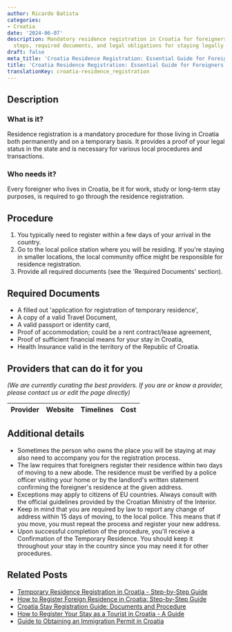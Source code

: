 ```yaml
---
author: Ricardo Batista
categories:
- Croatia
date: '2024-06-07'
description: Mandatory residence registration in Croatia for foreigners. Learn the
  steps, required documents, and legal obligations for staying legally in the country.
draft: false
meta_title: 'Croatia Residence Registration: Essential Guide for Foreigners'
title: 'Croatia Residence Registration: Essential Guide for Foreigners'
translationKey: croatia-residence_registration
---
```


## Description
### What is it?
Residence registration is a mandatory procedure for those living in Croatia both permanently and on a temporary basis. It provides a proof of your legal status in the state and is necessary for various local procedures and transactions.

### Who needs it?
Every foreigner who lives in Croatia, be it for work, study or long-term stay purposes, is required to go through the residence registration.

## Procedure
1. You typically need to register within a few days of your arrival in the country. 
2. Go to the local police station where you will be residing. If you're staying in smaller locations, the local community office might be responsible for residence registration.
3. Provide all required documents (see the 'Required Documents' section).

## Required Documents
- A filled out 'application for registration of temporary residence',
- A copy of a valid Travel Document,
- A valid passport or identity card,
- Proof of accommodation; could be a rent contract/lease agreement,
- Proof of sufficient financial means for your stay in Croatia,
- Health Insurance valid in the territory of the Republic of Croatia.

## Providers that can do it for you

_(We are currently curating the best providers. If you are or know a provider, please contact us or edit the page directly)_

| Provider        |     Website     |     Timelines    |       Cost      |
| --------------- | --------------- |  :-------------: | :-------------: |

## Additional details
- Sometimes the person who owns the place you will be staying at may also need to accompany you for the registration process.
- The law requires that foreigners register their residence within two days of moving to a new abode. The residence must be verified by a police officer visiting your home or by the landlord's written statement confirming the foreigner's residence at the given address.
- Exceptions may apply to citizens of EU countries. Always consult with the official guidelines provided by the Croatian Ministry of the Interior.
- Keep in mind that you are required by law to report any change of address within 15 days of moving, to the local police. This means that if you move, you must repeat the process and register your new address.
- Upon successful completion of the procedure, you'll receive a Confirmation of the Temporary Residence. You should keep it throughout your stay in the country since you may need it for other procedures.


## Related Posts

- [Temporary Residence Registration in Croatia - Step-by-Step Guide](https://tramitit.com/guides/croatia/temporary_residence_registration/)
- [How to Register Foreign Residence in Croatia: Step-by-Step Guide](https://tramitit.com/guides/croatia/registration_of_foreigners_residence/)
- [Croatia Stay Registration Guide: Documents and Procedure](https://tramitit.com/guides/croatia/stay_registration_upon_entering_the_country/)
- [How to Register Your Stay as a Tourist in Croatia - A Guide](https://tramitit.com/guides/croatia/registration_of_tourists_stay/)
- [Guide to Obtaining an Immigration Permit in Croatia](https://tramitit.com/guides/croatia/obtaining_an_immigration_permit/)